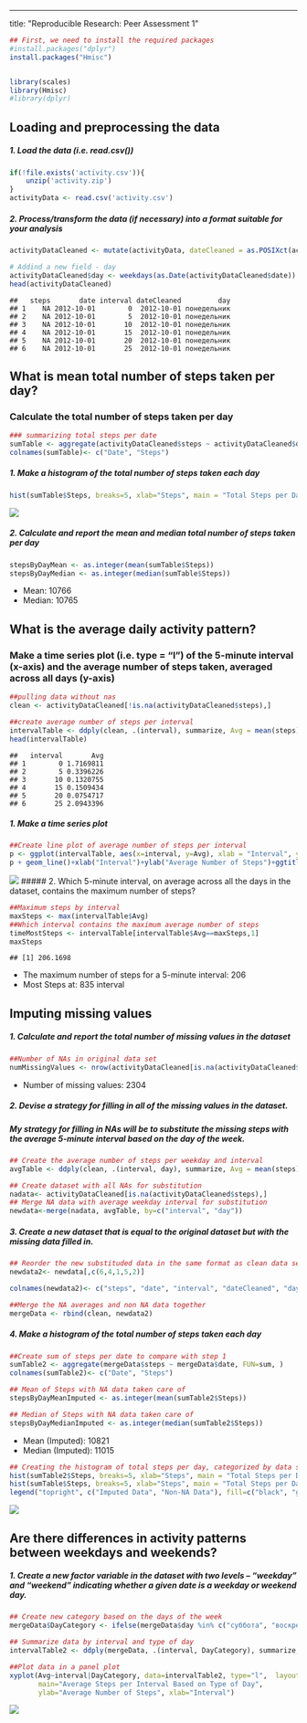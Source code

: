 ------------------------------------------------------------------------

title: "Reproducible Research: Peer Assessment 1"

``` r
## First, we need to install the required packages
#install.packages("dplyr")
install.packages("Hmisc")


library(scales)
library(Hmisc)
#library(dplyr)
```

Loading and preprocessing the data
----------------------------------

##### 1. Load the data (i.e. read.csv())

``` r
if(!file.exists('activity.csv')){
    unzip('activity.zip')
}
activityData <- read.csv('activity.csv')
```

##### 2. Process/transform the data (if necessary) into a format suitable for your analysis

``` r
activityDataCleaned <- mutate(activityData, dateCleaned = as.POSIXct(activityData$date, format = "%Y-%m-%d"))
```

``` r
# Addind a new field - day
activityDataCleaned$day <- weekdays(as.Date(activityDataCleaned$date))
head(activityDataCleaned)
```

    ##   steps       date interval dateCleaned         day
    ## 1    NA 2012-10-01        0  2012-10-01 понедельник
    ## 2    NA 2012-10-01        5  2012-10-01 понедельник
    ## 3    NA 2012-10-01       10  2012-10-01 понедельник
    ## 4    NA 2012-10-01       15  2012-10-01 понедельник
    ## 5    NA 2012-10-01       20  2012-10-01 понедельник
    ## 6    NA 2012-10-01       25  2012-10-01 понедельник

What is mean total number of steps taken per day?
-------------------------------------------------

### Calculate the total number of steps taken per day

``` r
### summarizing total steps per date
sumTable <- aggregate(activityDataCleaned$steps ~ activityDataCleaned$dateCleaned, FUN=sum, )
colnames(sumTable)<- c("Date", "Steps")
```

##### 1. Make a histogram of the total number of steps taken each day

``` r
hist(sumTable$Steps, breaks=5, xlab="Steps", main = "Total Steps per Day")
```

![](PA1_template_files/figure-markdown_github/unnamed-chunk-6-1.png)

##### 2. Calculate and report the mean and median total number of steps taken per day

``` r
stepsByDayMean <- as.integer(mean(sumTable$Steps))
stepsByDayMedian <- as.integer(median(sumTable$Steps))
```

-   Mean: 10766
-   Median: 10765

What is the average daily activity pattern?
-------------------------------------------

### Make a time series plot (i.e. type = “l”) of the 5-minute interval (x-axis) and the average number of steps taken, averaged across all days (y-axis)

``` r
##pulling data without nas
clean <- activityDataCleaned[!is.na(activityDataCleaned$steps),]

##create average number of steps per interval
intervalTable <- ddply(clean, .(interval), summarize, Avg = mean(steps))
head(intervalTable)
```

    ##   interval       Avg
    ## 1        0 1.7169811
    ## 2        5 0.3396226
    ## 3       10 0.1320755
    ## 4       15 0.1509434
    ## 5       20 0.0754717
    ## 6       25 2.0943396

##### 1. Make a time series plot

``` r
##Create line plot of average number of steps per interval
p <- ggplot(intervalTable, aes(x=interval, y=Avg), xlab = "Interval", ylab="Average Number of Steps")
p + geom_line()+xlab("Interval")+ylab("Average Number of Steps")+ggtitle("Average Number of Steps per Interval")
```

![](PA1_template_files/figure-markdown_github/unnamed-chunk-9-1.png) \#\#\#\#\# 2. Which 5-minute interval, on average across all the days in the dataset, contains the maximum number of steps?

``` r
##Maximum steps by interval
maxSteps <- max(intervalTable$Avg)
##Which interval contains the maximum average number of steps
timeMostSteps <- intervalTable[intervalTable$Avg==maxSteps,1]
maxSteps
```

    ## [1] 206.1698

-   The maximum number of steps for a 5-minute interval: 206
-   Most Steps at: 835 interval

Imputing missing values
-----------------------

##### 1. Calculate and report the total number of missing values in the dataset

``` r
##Number of NAs in original data set
numMissingValues <- nrow(activityDataCleaned[is.na(activityDataCleaned$steps),])
```

-   Number of missing values: 2304

##### 2. Devise a strategy for filling in all of the missing values in the dataset.

##### My strategy for filling in NAs will be to substitute the missing steps with the average 5-minute interval based on the day of the week.

``` r
## Create the average number of steps per weekday and interval
avgTable <- ddply(clean, .(interval, day), summarize, Avg = mean(steps))
```

``` r
## Create dataset with all NAs for substitution
nadata<- activityDataCleaned[is.na(activityDataCleaned$steps),]
## Merge NA data with average weekday interval for substitution
newdata<-merge(nadata, avgTable, by=c("interval", "day"))
```

##### 3. Create a new dataset that is equal to the original dataset but with the missing data filled in.

``` r
## Reorder the new substituded data in the same format as clean data set
newdata2<- newdata[,c(6,4,1,5,2)]

colnames(newdata2)<- c("steps", "date", "interval", "dateCleaned", "day")
```

``` r
##Merge the NA averages and non NA data together
mergeData <- rbind(clean, newdata2)
```

##### 4. Make a histogram of the total number of steps taken each day

``` r
##Create sum of steps per date to compare with step 1
sumTable2 <- aggregate(mergeData$steps ~ mergeData$date, FUN=sum, )
colnames(sumTable2)<- c("Date", "Steps")

## Mean of Steps with NA data taken care of
stepsByDayMeanImputed <- as.integer(mean(sumTable2$Steps))

## Median of Steps with NA data taken care of
stepsByDayMedianImputed <- as.integer(median(sumTable2$Steps))
```

-   Mean (Imputed): 10821
-   Median (Imputed): 11015

``` r
## Creating the histogram of total steps per day, categorized by data set to show impact
hist(sumTable2$Steps, breaks=5, xlab="Steps", main = "Total Steps per Day with NAs Fixed", col="Black")
hist(sumTable$Steps, breaks=5, xlab="Steps", main = "Total Steps per Day with NAs Fixed", col="Grey", add=T)
legend("topright", c("Imputed Data", "Non-NA Data"), fill=c("black", "grey") )
```

![](PA1_template_files/figure-markdown_github/unnamed-chunk-17-1.png)

Are there differences in activity patterns between weekdays and weekends?
-------------------------------------------------------------------------

##### 1. Create a new factor variable in the dataset with two levels – “weekday” and “weekend” indicating whether a given date is a weekday or weekend day.

``` r
## Create new category based on the days of the week
mergeData$DayCategory <- ifelse(mergeData$day %in% c("суббота", "воскресенье"), "Weekend", "Weekday")

## Summarize data by interval and type of day
intervalTable2 <- ddply(mergeData, .(interval, DayCategory), summarize, Avg = mean(steps))
```

``` r
##Plot data in a panel plot
xyplot(Avg~interval|DayCategory, data=intervalTable2, type="l",  layout = c(1,2),
       main="Average Steps per Interval Based on Type of Day", 
       ylab="Average Number of Steps", xlab="Interval")
```

![](PA1_template_files/figure-markdown_github/unnamed-chunk-19-1.png)

